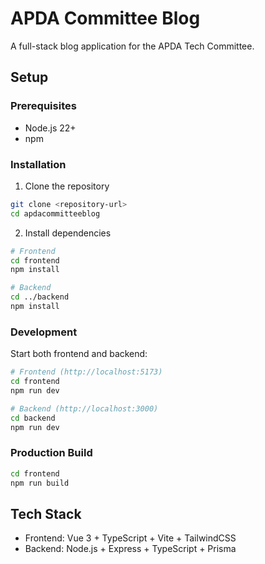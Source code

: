 # APDA Committee Blog

A full-stack blog application for the APDA Tech Committee.

## Setup

### Prerequisites
- Node.js 22+
- npm

### Installation

1. Clone the repository
```bash
git clone <repository-url>
cd apdacommitteeblog
```

2. Install dependencies
```bash
# Frontend
cd frontend
npm install

# Backend
cd ../backend
npm install
```

### Development

Start both frontend and backend:

```bash
# Frontend (http://localhost:5173)
cd frontend
npm run dev

# Backend (http://localhost:3000)
cd backend
npm run dev
```

### Production Build

```bash
cd frontend
npm run build
```

## Tech Stack

- Frontend: Vue 3 + TypeScript + Vite + TailwindCSS
- Backend: Node.js + Express + TypeScript + Prisma
